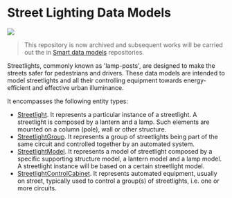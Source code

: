 # Street Lighting Data Models

![](https://nexus.lab.fiware.org/static/badges/statuses/deprecated.svg)

> This repository is now archived and subsequent works will be carried out the
> in [Smart data models](https://github.com/smart-data-models) repositories.

Streetlights, commonly known as 'lamp-posts', are designed to make the streets
safer for pedestrians and drivers. These data models are intended to model
streetlights and all their controlling equipment towards energy-efficient and
effective urban illuminance.

It encompasses the following entity types:

-   [Streetlight](../Streetlight/doc/spec.md). It represents a particular
    instance of a streetlight. A streetlight is composed by a lantern and a
    lamp. Such elements are mounted on a column (pole), wall or other structure.
-   [StreetlightGroup](../StreetlightGroup/doc/spec.md). It represents a group
    of streetlights being part of the same circuit and controlled together by an
    automated system.
-   [StreetlightModel](../StreetlightModel/doc/spec.md). It represents a model
    of streetlight composed by a specific supporting structure model, a lantern
    model and a lamp model. A streetlight instance will be based on a certain
    streetlight model.
-   [StreetlightControlCabinet](../StreetlightControlCabinet/doc/spec.md). It
    represents automated equipment, usually on street, typically used to control
    a group(s) of streetlights, i.e. one or more circuits.
